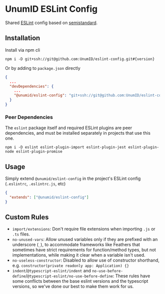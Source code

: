 # UnumID ESLint Config

Shared [ESLint](https://eslint.org/) config based on [semistandard](https://github.com/standard/semistandard).

## Installation

Install via npm cli

```shell
npm i -D git+ssh://git@github.com:UnumID/eslint-config.git#{version}
```

Or by adding to `package.json` directly

```json
{
  ...
  "devDependencies": {
    ...
    "@unumid/eslint-config": "git+ssh://git@github.com:UnumID/eslint-config.git#{version}"
  }
}
```

### Peer Dependencies

The `eslint` package itself and required ESLint plugins are peer dependencies, and must be installed separately in projects that use this one.

```shell
npm i -D eslint eslint-plugin-import eslint-plugin-jest eslint-plugin-node eslint-plugin-promise
```

## Usage

Simply extend `@unumid/eslint-config` in the project's ESLint config (`.eslintrc`, `.eslintrc.js`, etc)

```json
{
  "extends": ["@unumid/eslint-config"]
}
```

## Custom Rules

- `import/extensions`: Don't require file extensions when importing `.js` or `.ts` files.
- `no-unused-vars`: Allow unused variables only if they are prefixed with an underscore (`_`), to accommodate frameworks like Feathers that sometimes have strict requirements for function/method types, but not implementations, while making it clear when a variable isn't used.
- `no-useless-constructor`: Disabled to allow use of constructor shorthand, e.g. `constructor(private readonly app: Application) {}`
- `indent`/`@typescript-eslint/indent` and `no-use-before-define`/`@typescript-eslint/no-use-before-define`: These rules have some conflicts between the base eslint versions and the typescript versions, so we've done our best to make them work for us.
